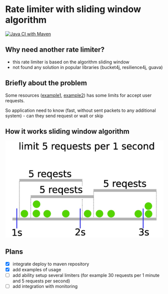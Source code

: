 # Rate limiter with sliding window algorithm

[![Java CI with Maven](https://github.com/axel-n/limiter-sliding-window/actions/workflows/tests.yml/badge.svg)](https://github.com/axel-n/limiter-sliding-window/actions/workflows/tests.yml)

## Why need another rate limiter?
- this rate limiter is based on the algorithm sliding window
- not found any solution in popular libraries (bucket4j, resilience4j, guava)

## Briefly about the problem
Some resources ([example1](https://www.bitmex.com/app/restAPI#Limits), [example2](https://binance-docs.github.io/apidocs/spot/en/#limits)) has some limits  for accept user requests.

So application need to know (fast, without sent packets to any additional system) - can they send request or wait or skip

## How it works sliding window algorithm
![image info](./images/how_it_works.jpg)


## Plans
- [x] integrate deploy to maven repository
- [x] add examples of usage
- [ ] add ability setup several limiters (for example 30 requests per 1 minute and 5 requests per second) 
- [ ] add integration with monitoring 